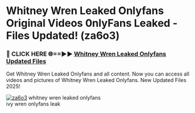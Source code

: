 # Whitney Wren Leaked Onlyfans Original Videos 0nlyFans Leaked - Files Updated! (za6o3)

<h3>🔴 CLICK HERE 🌐==►► <a href="https://tinyurl.com/2jnfzry5" rel="nofollow">Whitney Wren Leaked Onlyfans Updated Files</a></h3>

Get Whitney Wren Leaked Onlyfans and all content. Now you can access all videos and pictures of Whitney Wren Leaked Onlyfans. New Updated Files 2025!

[![za6o3](https://i.imgur.com/GyGTBgg.gif)](https://tinyurl.com/2jnfzry5)
whitney wren leaked onlyfans<br>
ivy wren onlyfans leak